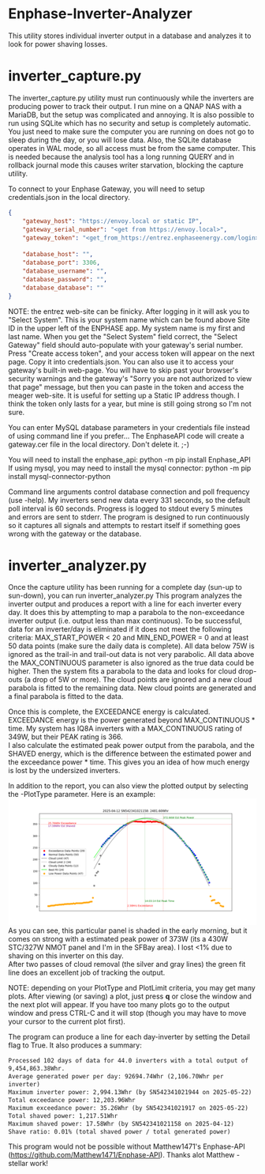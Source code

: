 # Enphase-Inverter-Analyzer
This utility stores individual inverter output in a database and analyzes it to look for power shaving losses.

# inverter_capture.py
The inverter_capture.py utility must run continuously while the inverters are producing power to track their output.
I run mine on a QNAP NAS with a MariaDB, but the setup was complicated and annoying.  It is also possible to 
run using SQLite which has no security and setup is completely automatic.  You just need to make sure the computer
you are running on does not go to sleep during the day, or you will lose data.  Also, the SQLite database operates
in WAL mode, so all access must be from the same computer.  This is needed because the analysis tool has a long
running QUERY and in rollback journal mode this causes writer starvation, blocking the capture utility.

To connect to your Enphase Gateway, you will need to setup credentials.json in the local directory.
```json
{
    "gateway_host": "https://envoy.local or static IP",
    "gateway_serial_number": "<get from https://envoy.local>",
    "gateway_token": "<get_from_https://entrez.enphaseenergy.com/login>",

    "database_host": "",
    "database_port": 3306,
    "database_username": "",
    "database_password": "",
    "database_database": ""
}
```
NOTE: the entrez web-site can be finicky.  After logging in it will ask you to "Select System".  This is your system
name which can be found above Site ID in the upper left of the ENPHASE app.  My system name is my first and last name.
When you get the "Select System" field correct, the "Select Gateway" field should auto-populate with your gateway's
serial number.  Press "Create access token", and your access token will appear on the next page.  Copy it into 
credentials.json.  You can also use it to access your gateway's built-in web-page.  You will have to skip past your
browser's security warnings and the gateway's "Sorry you are not authorized to view that page" message, but then
you can paste in the token and access the meager web-site. It is useful for setting up a Static IP address though.
I think the token only lasts for a year, but mine is still going strong so I'm not sure.


You can enter MySQL database parameters in your credentials file instead of using command line if you prefer...
The EnphaseAPI code will create a gateway.cer file in the local directory.  Don't delete it. ;-)

You will need to install the enphase_api:
python -m pip install Enphase_API
If using mysql, you may need to install the mysql connector:
python -m pip install mysql-connector-python

Command line arguments control database connection and poll frequency (use -help).  My inverters send new data
every 331 seconds, so the default poll interval is 60 seconds.  Progress is logged to stdout every 5 minutes
and errors are sent to stderr.  The program is designed to run continuously so it captures all signals and
attempts to restart itself if something goes wrong with the gateway or the database.

# inverter_analyzer.py
Once the capture utility has been running for a complete day (sun-up to sun-down), you can run inverter_analyzer.py
This program analyzes the inverter output and produces a report with a line for each inverter every day.
It does this by attempting to map a parabola to the non-exceedance inverter output (i.e. output less than max continuous).
To be successful, data for an inverter/day is eliminated if it does not meet the following criteria: 
MAX_START_POWER < 20 and MIN_END_POWER = 0 and at least 50 data points (make sure the daily data is complete).
All data below 75W is ignored as the trail-in and trail-out data is not very parabolic.
All data above the MAX_CONTINUOUS parameter is also ignored as the true data could be higher.
Then the system fits a parabola to the data and looks for cloud drop-outs (a drop of 5W or more).
The cloud points are ignored and a new cloud parabola is fitted to the remaining data.  New cloud points are 
generated and a final parabola is fitted to the data.

Once this is complete, the EXCEEDANCE energy is calculated.  EXCEEDANCE energy is the power generated beyond
MAX_CONTINUOUS * time.  My system has IQ8A inverters with a MAX_CONTINUOUS rating of 349W, but their PEAK rating is 366.  
I also calculate the estimated peak power output from the parabola, and the SHAVED energy, which is the difference between 
the estimated power and the exceedance power * time.  This gives you an idea of how much energy is lost by the undersized
inverters.

In addition to the report, you can also view the plotted output by selecting the -PlotType parameter.  Here is an example:
![Plot](Example.png)
As you can see, this particular panel is shaded in the early morning, but it comes on strong with a estimated peak power of
373W (its a 430W STC/327W NMOT panel and I'm in the SFBay area).  I lost <1% due to shaving on this inverter on this day.  
After two passes of cloud removal (the silver and gray lines) the green fit line does an excellent job of tracking the output.

NOTE: depending on your PlotType and PlotLimit criteria, you may get many plots.  After viewing (or saving) a plot, just press 
**q** or close the window and the next plot will appear.  If you have too many plots go to the output window and press CTRL-C
and it will stop (though you may have to move your cursor to the current plot first).

The program can produce a line for each day-inverter by setting the Detail flag to True.  It also produces a summary:
```
Processed 102 days of data for 44.0 inverters with a total output of 9,454,863.38Whr.
Average generated power per day: 92694.74Whr (2,106.70Whr per inverter)
Maximum inverter power: 2,994.13Whr (by SN542341021944 on 2025-05-22)
Total exceedance power: 12,203.96Whr
Maximum exceedance power: 35.26Whr (by SN542341021917 on 2025-05-22)
Total shaved power: 1,217.51Whr
Maximum shaved power: 17.58Whr (by SN542341021158 on 2025-04-12)
Shave ratio: 0.01% (total shaved power / total generated power)
```


This program would not be possible without Matthew1471's Enphase-API (https://github.com/Matthew1471/Enphase-API).  Thanks alot Matthew - stellar work!
